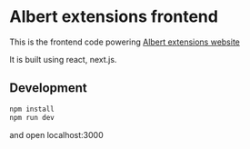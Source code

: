 # Albert extensions frontend

This is the frontend code powering [Albert extensions website](https://github.com/BharatKalluri/albert-extensions-frontned)

It is built using react, next.js. 

## Development

```bash
npm install
npm run dev
```

and open localhost:3000